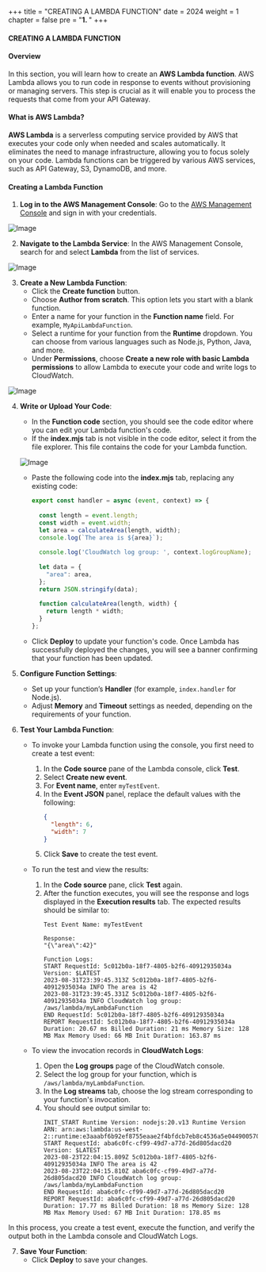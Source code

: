 +++
title = "CREATING A LAMBDA FUNCTION"
date = 2024
weight = 1
chapter = false
pre = "<b>1. </b>"
+++
#### CREATING A LAMBDA FUNCTION

#### Overview
In this section, you will learn how to create an **AWS Lambda function**. AWS Lambda allows you to run code in response to events without provisioning or managing servers. This step is crucial as it will enable you to process the requests that come from your API Gateway.

#### What is AWS Lambda?
**AWS Lambda** is a serverless computing service provided by AWS that executes your code only when needed and scales automatically. It eliminates the need to manage infrastructure, allowing you to focus solely on your code. Lambda functions can be triggered by various AWS services, such as API Gateway, S3, DynamoDB, and more.

#### Creating a Lambda Function

1. **Log in to the AWS Management Console**: Go to the [AWS Management Console](https://aws.amazon.com/console/) and sign in with your credentials.

![Image](../../images/1/0_overview.png?width=300pc)

2. **Navigate to the Lambda Service**: In the AWS Management Console, search for and select **Lambda** from the list of services.

![Image](../../images/1/1_lambda.png?width=300pc)

3. **Create a New Lambda Function**:
   - Click the **Create function** button.
   - Choose **Author from scratch**. This option lets you start with a blank function.
   - Enter a name for your function in the **Function name** field. For example, `MyApiLambdaFunction`.
   - Select a runtime for your function from the **Runtime** dropdown. You can choose from various languages such as Node.js, Python, Java, and more.
   - Under **Permissions**, choose **Create a new role with basic Lambda permissions** to allow Lambda to execute your code and write logs to CloudWatch.

![Image](../../images/1/1_create_function.png?width=300pc)

4. **Write or Upload Your Code**:
   - In the **Function code** section, you should see the code editor where you can edit your Lambda function's code.
   - If the **index.mjs** tab is not visible in the code editor, select it from the file explorer. This file contains the code for your Lambda function.

   ![Image](../../images/1/1_index.mjs.png?width=300pc)

   - Paste the following code into the **index.mjs** tab, replacing any existing code:
     ```javascript
     export const handler = async (event, context) => {
       
       const length = event.length;
       const width = event.width;
       let area = calculateArea(length, width);
       console.log(`The area is ${area}`);
         
       console.log('CloudWatch log group: ', context.logGroupName);
       
       let data = {
         "area": area,
       };
       return JSON.stringify(data);
       
       function calculateArea(length, width) {
         return length * width;
       }
     };
     ```
   - Click **Deploy** to update your function's code. Once Lambda has successfully deployed the changes, you will see a banner confirming that your function has been updated.

5. **Configure Function Settings**:
   - Set up your function’s **Handler** (for example, `index.handler` for Node.js).
   - Adjust **Memory** and **Timeout** settings as needed, depending on the requirements of your function.

6. **Test Your Lambda Function**:
   - To invoke your Lambda function using the console, you first need to create a test event:
     1. In the **Code source** pane of the Lambda console, click **Test**.
     2. Select **Create new event**.
     3. For **Event name**, enter `myTestEvent`.
     4. In the **Event JSON** panel, replace the default values with the following:
        ```json
        {
          "length": 6,
          "width": 7
        }
        ```
     5. Click **Save** to create the test event.

   - To run the test and view the results:
     1. In the **Code source** pane, click **Test** again.
     2. After the function executes, you will see the response and logs displayed in the **Execution results** tab. The expected results should be similar to:
        ```
        Test Event Name: myTestEvent

        Response:
        "{\"area\":42}"

        Function Logs:
        START RequestId: 5c012b0a-18f7-4805-b2f6-40912935034a Version: $LATEST
        2023-08-31T23:39:45.313Z 5c012b0a-18f7-4805-b2f6-40912935034a INFO The area is 42
        2023-08-31T23:39:45.331Z 5c012b0a-18f7-4805-b2f6-40912935034a INFO CloudWatch log group: /aws/lambda/myLambdaFunction
        END RequestId: 5c012b0a-18f7-4805-b2f6-40912935034a
        REPORT RequestId: 5c012b0a-18f7-4805-b2f6-40912935034a Duration: 20.67 ms Billed Duration: 21 ms Memory Size: 128 MB Max Memory Used: 66 MB Init Duration: 163.87 ms
        ```

   - To view the invocation records in **CloudWatch Logs**:
     1. Open the **Log groups** page of the CloudWatch console.
     2. Select the log group for your function, which is `/aws/lambda/myLambdaFunction`.
     3. In the **Log streams** tab, choose the log stream corresponding to your function's invocation.
     4. You should see output similar to:
        ```
        INIT_START Runtime Version: nodejs:20.v13 Runtime Version ARN: arn:aws:lambda:us-west-2::runtime:e3aaabf6b92ef8755eaae2f4bfdcb7eb8c4536a5e044900570a42bdba7b869d9
        START RequestId: aba6c0fc-cf99-49d7-a77d-26d805dacd20 Version: $LATEST
        2023-08-23T22:04:15.809Z 5c012b0a-18f7-4805-b2f6-40912935034a INFO The area is 42
        2023-08-23T22:04:15.810Z aba6c0fc-cf99-49d7-a77d-26d805dacd20 INFO CloudWatch log group: /aws/lambda/myLambdaFunction
        END RequestId: aba6c0fc-cf99-49d7-a77d-26d805dacd20
        REPORT RequestId: aba6c0fc-cf99-49d7-a77d-26d805dacd20 Duration: 17.77 ms Billed Duration: 18 ms Memory Size: 128 MB Max Memory Used: 67 MB Init Duration: 178.85 ms
        ```

In this process, you create a test event, execute the function, and verify the output both in the Lambda console and CloudWatch Logs.


7. **Save Your Function**:
   - Click **Deploy** to save your changes.

